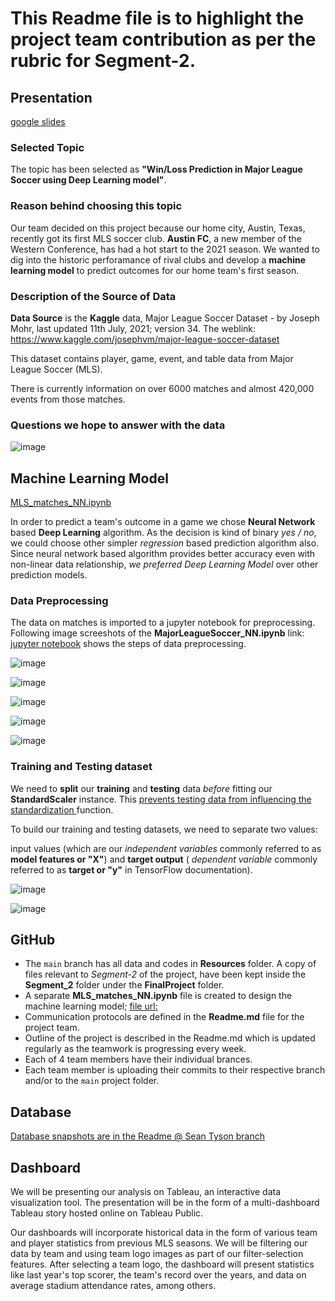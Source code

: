 # This Readme file is to highlight the project team contribution as per the rubric for Segment-2.

## Presentation

[google slides](https://docs.google.com/presentation/d/1b0U9tTp1LIhrh8zkYAMvX0BZqA8qRPFrOiRTJiwtGKI/edit?usp=sharing)

### Selected Topic

The topic has been selected as **"Win/Loss Prediction in Major League Soccer using Deep Learning model"**.

### Reason behind choosing this topic

Our team decided on this project because our home city, Austin, Texas, recently got its first MLS soccer club. **Austin FC**, a new member of the Western Conference, has had a hot start to the 2021 season. We wanted to dig into the historic perforamance of rival clubs and develop a **machine learning model** to predict outcomes for our home team's first season. 

### Description of the Source of Data

**Data Source** is the **Kaggle** data, Major League Soccer Dataset - by Joseph Mohr, last updated 11th July, 2021; version 34. The weblink: https://www.kaggle.com/josephvm/major-league-soccer-dataset

  This dataset contains player, game, event, and table data from Major League Soccer (MLS).

  There is currently information on over 6000 matches and almost 420,000 events from those matches.

### Questions we hope to answer with the data

![image](https://user-images.githubusercontent.com/58155187/127813723-fc574beb-701c-4300-a891-fe95db09245a.png)

## Machine Learning Model

[MLS_matches_NN.ipynb](https://github.com/moonem/FinalProject/blob/main/Segment_2/MLS_matches_NN.ipynb)

In order to predict a team's outcome in a game we chose **Neural Network** based **Deep Learning** algorithm. As the decision is kind of binary *yes / no*, we could choose other simpler *regression* based prediction algorithm also. Since neural network based algorithm provides better accuracy even with non-linear data relationship, *we preferred Deep Learning Model* over other prediction models.

  ### Data Preprocessing
  
  The data on matches is imported to a jupyter notebook for preprocessing. Following image screeshots of the **MajorLeagueSoccer_NN.ipynb** link: [jupyter notebook](https://github.com/moonem/FinalProject/blob/main/Resources/all_ipynb/MLS_players_NN.ipynb) shows the steps of data preprocessing.
  
  ![image](https://user-images.githubusercontent.com/58155187/127307165-06180638-ea58-446e-b0a9-ff51f62de6b7.png)
  
  ![image](https://user-images.githubusercontent.com/58155187/127307317-6a13b6dd-d543-4882-a1d8-547921702711.png)

![image](https://user-images.githubusercontent.com/58155187/127307583-6f43715e-663b-419c-8c6f-851b1389c52b.png)

![image](https://user-images.githubusercontent.com/58155187/127307662-2b4e52d3-c2bc-4ea2-8761-3708d982523f.png)

![image](https://user-images.githubusercontent.com/58155187/127307738-3dc706ea-2e40-4251-b28a-9b62d3e9a992.png)

### Training and Testing dataset

We need to **split** our **training** and **testing** data *before* fitting our **StandardScaler** instance. This <u> prevents testing data from influencing the standardization </u> function.

To build our training and testing datasets, we need to separate two values:

input values (which are our *independent variables* commonly referred to as **model features or "X"**) and **target output** ( *dependent variable* commonly referred to as **target or "y"** in TensorFlow documentation).

![image](https://user-images.githubusercontent.com/58155187/127308070-7a56ff26-f0ac-4241-ba23-b86ec43f806a.png)

![image](https://user-images.githubusercontent.com/58155187/127308168-95e5d5d0-8770-4bab-8dda-010d76d2ff66.png)

## GitHub

- The `main` branch has all data and codes in **Resources** folder. A copy of files relevant to *Segment-2* of the project, have been kept inside the **Segment_2** folder under the **FinalProject** folder.
- A separate **MLS_matches_NN.ipynb** file is created to design the machine learning model; [file url:](http://localhost:8888/notebooks/UT_DataScience/UTA-VIRT-DATA-PT-02-2021-U-B/FinalProject/Segment_2/MLS_matches_NN.ipynb)
- Communication protocols are defined in the **Readme.md** file for the project team.
- Outline of the project is described in the Readme.md which is updated regularly as the teamwork is progressing every week.
- Each of 4 team members have their individual brances. 
- Each team member is uploading their commits to their respective branch and/or to the `main` project folder.

## Database

[Database snapshots are in the Readme @ Sean Tyson branch](https://github.com/moonem/FinalProject/tree/seantyson_branch/SeanTyson)

## Dashboard

We will be presenting our analysis on Tableau, an interactive data visualization tool. The presentation will be in the form of a multi-dashboard Tableau story hosted online on Tableau Public. 

Our dashboards will incorporate historical data in the form of various team and player statistics from previous MLS seasons. We will be filtering our data by team and using team logo images as part of our filter-selection features. After selecting a team logo, the dashboard will present statistics like last year's top scorer, the team's record over the years, and data on average stadium attendance rates, among others.
